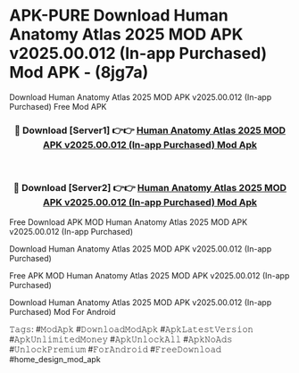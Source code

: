 # APK-PURE Download Human Anatomy Atlas 2025 MOD APK v2025.00.012 (In-app Purchased) Mod APK - (8jg7a)
Download Human Anatomy Atlas 2025 MOD APK v2025.00.012 (In-app Purchased) Free Mod APK

<div align="center">
<h3>🔴 Download [Server1] 👉👉 <a href="https://apk-comot.site?title=Human_Anatomy_Atlas_2025_MOD_APK_v2025.00.012_(In-app_Purchased)">Human Anatomy Atlas 2025 MOD APK v2025.00.012 (In-app Purchased) Mod Apk</a></h3><br>

<h3>🔴 Download [Server2] 👉👉 <a href="https://apk-comot.site?title=Human_Anatomy_Atlas_2025_MOD_APK_v2025.00.012_(In-app_Purchased)">Human Anatomy Atlas 2025 MOD APK v2025.00.012 (In-app Purchased) Mod Apk</a></h3>
</div>


Free Download APK MOD Human Anatomy Atlas 2025 MOD APK v2025.00.012 (In-app Purchased)

Download Human Anatomy Atlas 2025 MOD APK v2025.00.012 (In-app Purchased) 

Free APK MOD Human Anatomy Atlas 2025 MOD APK v2025.00.012 (In-app Purchased) 

Download Human Anatomy Atlas 2025 MOD APK v2025.00.012 (In-app Purchased) Mod For Android

𝚃𝚊𝚐𝚜: #𝙼𝚘𝚍𝙰𝚙𝚔 #𝙳𝚘𝚠𝚗𝚕𝚘𝚊𝚍𝙼𝚘𝚍𝙰𝚙𝚔 #𝙰𝚙𝚔𝙻𝚊𝚝𝚎𝚜𝚝𝚅𝚎𝚛𝚜𝚒𝚘𝚗 #𝙰𝚙𝚔𝚄𝚗𝚕𝚒𝚖𝚒𝚝𝚎𝚍𝙼𝚘𝚗𝚎𝚢 #𝙰𝚙𝚔𝚄𝚗𝚕𝚘𝚌𝚔𝙰𝚕𝚕 #𝙰𝚙𝚔𝙽𝚘𝙰𝚍𝚜 #𝚄𝚗𝚕𝚘𝚌𝚔𝙿𝚛𝚎𝚖𝚒𝚞𝚖 #𝙵𝚘𝚛𝙰𝚗𝚍𝚛𝚘𝚒𝚍 #𝙵𝚛𝚎𝚎𝙳𝚘𝚠𝚗𝚕𝚘𝚊𝚍 #home_design_mod_apk